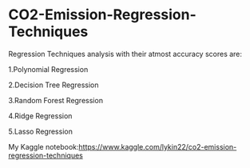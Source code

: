 # CO2-Emission-Regression-Techniques

Regression Techniques analysis with their atmost accuracy scores are:

1.Polynomial Regression

2.Decision Tree Regression

3.Random Forest Regression

4.Ridge Regression

5.Lasso Regression

My Kaggle notebook:https://www.kaggle.com/lykin22/co2-emission-regression-techniques
